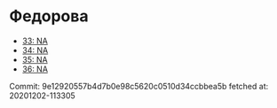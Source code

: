 # Федорова
- [33: NA](33.md)
- [34: NA](34.md)
- [35: NA](35.md)
- [36: NA](36.md)

Commit: 9e12920557b4d7b0e98c5620c0510d34ccbbea5b
 fetched at: 20201202-113305
